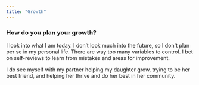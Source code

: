 ```yaml
---
title: "Growth"
---
```

### How do you plan your growth?

I look into what I am today. I don’t look much into the future, so I don't plan per se in my personal life. There are way too many variables to control. I bet on self-reviews to learn from mistakes and areas for improvement.

I do see myself with my partner helping my daughter grow, trying to be her best friend, and helping her thrive and do her best in her community.
